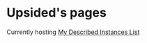 # Upsided's pages
Currently hosting [ My Described Instances List](http://upsided.github.io/DescribedInstances.html)

